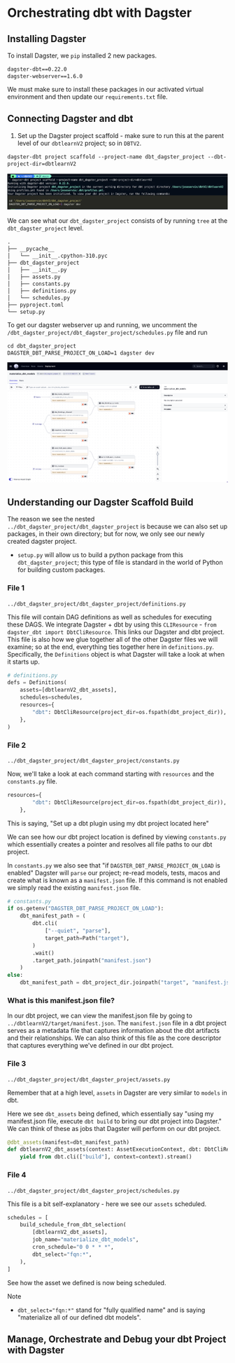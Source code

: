 # Orchestrating dbt with Dagster

## Installing Dagster

To install Dagster, we `pip` installed 2 new packages.

```text
dagster-dbt==0.22.0
dagster-webserver==1.6.0
```

We must make sure to install these packages in our activated virtual environment and then update our `requirements.txt` file.

## Connecting Dagster and dbt

1. Set up the Dagster project scaffold - make sure to run this at the parent level of our `dbtlearnV2` project; so in `DBTV2`.

```terminal
dagster-dbt project scaffold --project-name dbt_dagster_project --dbt-project-dir=dbtlearnV2
```

![Dagster Scaffold](/images/dagster-scaffold.png)

We can see what our `dbt_dagster_project` consists of by running `tree` at the `dbt_dagster_project` level.

```terminal
.
├── __pycache__
│   └── __init__.cpython-310.pyc
├── dbt_dagster_project
│   ├── __init__.py
│   ├── assets.py
│   ├── constants.py
│   ├── definitions.py
│   └── schedules.py
├── pyproject.toml
└── setup.py
```

To get our dagster webserver up and running, we uncomment the `/dbt_dagster_project/dbt_dagster_project/schedules.py` file and run

```terminal
cd dbt_dagster_project
DAGSTER_DBT_PARSE_PROJECT_ON_LOAD=1 dagster dev
```

![Dagster Webserver](/images/dagster-webserver.png)

## Understanding our Dagster Scaffold Build

The reason we see the nested `../dbt_dagster_project/dbt_dagster_project` is because we can also set up packages, in their own directory; but for now, we only see our newly created dagster project.

* `setup.py` will allow us to build a python package from this `dbt_dagster_project`; this type of file is standard in the world of Python for building custom packages.

### File 1

`../dbt_dagster_project/dbt_dagster_project/definitions.py`

This file will contain DAG definitions as well as schedules for executing these DAGS. We integrate Dagster + dbt by using this `CLIResource` - `from dagster_dbt import DbtCliResource`. This links our Dagster and dbt project. This file is also how we glue together all of the other Dagster files we will examine; so at the end, everything ties together here in `definitions.py`. Specifically, the `Definitions` object is what Dagster will take a look at when it starts up.


```python
# definitions.py
defs = Definitions(
    assets=[dbtlearnV2_dbt_assets],
    schedules=schedules,
    resources={
        "dbt": DbtCliResource(project_dir=os.fspath(dbt_project_dir)),
    },
)
```

### File 2

`../dbt_dagster_project/dbt_dagster_project/constants.py`

Now, we'll take a look at each command starting with `resources` and the `constants.py` file.

```python
resources={
        "dbt": DbtCliResource(project_dir=os.fspath(dbt_project_dir)),
    },
```

This is saying, "Set up a dbt plugin using my dbt project located here"

We can see how our dbt project location is defined by viewing `constants.py` which essentially creates a pointer and resolves all file paths to our dbt project.

In `constants.py` we also see that "if `DAGSTER_DBT_PARSE_PROJECT_ON_LOAD` is enabled" Dagster will `parse` our project; re-read models, tests, macos and create what is known as a `manifest.json` file. If this command is not enabled we simply read the existing `manifest.json` file.

```python
# constants.py
if os.getenv("DAGSTER_DBT_PARSE_PROJECT_ON_LOAD"):
    dbt_manifest_path = (
        dbt.cli(
            ["--quiet", "parse"],
            target_path=Path("target"),
        )
        .wait()
        .target_path.joinpath("manifest.json")
    )
else:
    dbt_manifest_path = dbt_project_dir.joinpath("target", "manifest.json")
```

### What is this manifest.json file?

In our dbt project, we can view the manifest.json file by going to `../dbtlearnV2/target/manifest.json`. The `manifest.json` file in a dbt project serves as a metadata file that captures information about the dbt artifacts and their relationships. We can also think of this file as the core descriptor that captures everything we've defined in our dbt project.

### File 3

`../dbt_dagster_project/dbt_dagster_project/assets.py`

Remember that at a high level, `assets` in Dagster are very similar to `models` in dbt.

Here we see `dbt_assets` being defined, which essentially say "using my manifest.json file, execute `dbt build` to bring our dbt project into Dagster." We can think of these as jobs that Dagster will perform on our dbt project.

```python
@dbt_assets(manifest=dbt_manifest_path)
def dbtlearnV2_dbt_assets(context: AssetExecutionContext, dbt: DbtCliResource):
    yield from dbt.cli(["build"], context=context).stream()
```

### File 4

`../dbt_dagster_project/dbt_dagster_project/schedules.py`

This file is a bit self-explanatory - here we see our `assets` scheduled.

```python
schedules = [
    build_schedule_from_dbt_selection(
        [dbtlearnV2_dbt_assets],
        job_name="materialize_dbt_models",
        cron_schedule="0 0 * * *",
        dbt_select="fqn:*",
    ),
]
```

See how the asset we defined is now being scheduled.

Note

* `dbt_select="fqn:*"` stand for "fully qualified name" and is saying "materialize all of our defined dbt models".

## Manage, Orchestrate and Debug your dbt Project with Dagster
